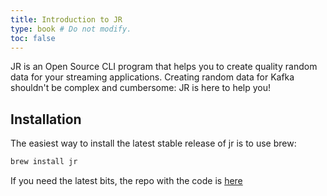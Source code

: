 ```yaml
---
title: Introduction to JR
type: book # Do not modify.
toc: false
---
```


JR is an Open Source CLI program that helps you to create quality random data for your streaming applications.
Creating random data for Kafka shouldn't be complex and cumbersome: JR is here to help you!

## Installation

The easiest way to install the latest stable release of jr is to use brew:

```bash
brew install jr
```
If you need the latest bits, the repo with the code is [here](https://github.com/ugol/jr)

